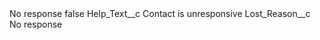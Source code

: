 <?xml version="1.0" encoding="UTF-8"?>
<CustomMetadata xmlns="http://soap.sforce.com/2006/04/metadata" xmlns:xsi="http://www.w3.org/2001/XMLSchema-instance" xmlns:xsd="http://www.w3.org/2001/XMLSchema">
    <label>No response</label>
    <protected>false</protected>
    <values>
        <field>Help_Text__c</field>
        <value xsi:type="xsd:string">Contact is unresponsive</value>
    </values>
    <values>
        <field>Lost_Reason__c</field>
        <value xsi:type="xsd:string">No response</value>
    </values>
</CustomMetadata>
